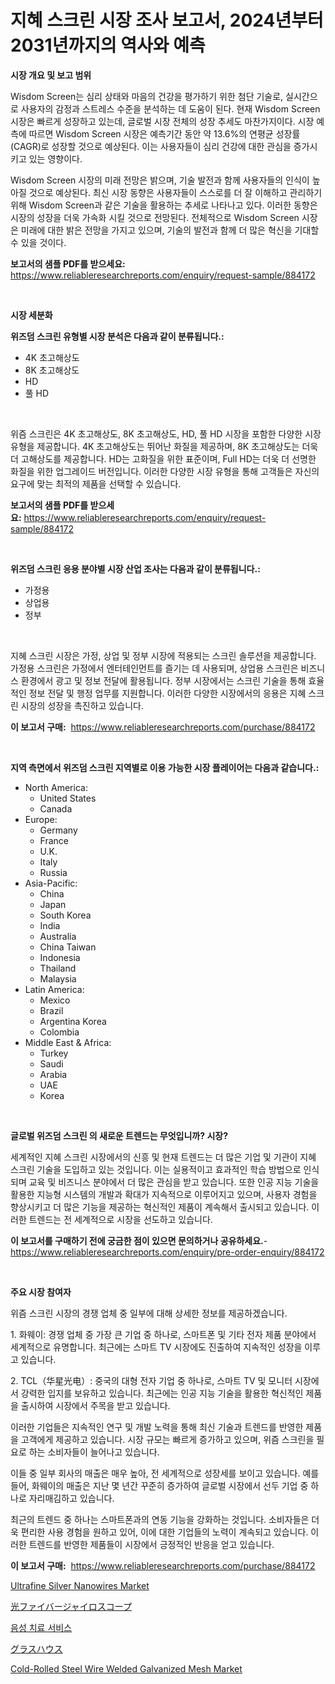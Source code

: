 <p><h1>지혜 스크린 시장 조사 보고서, 2024년부터 2031년까지의 역사와 예측</h1></p><p><strong>시장 개요 및 보고 범위</strong></p>
<p><p>Wisdom Screen는 심리 상태와 마음의 건강을 평가하기 위한 첨단 기술로, 실시간으로 사용자의 감정과 스트레스 수준을 분석하는 데 도움이 된다. 현재 Wisdom Screen 시장은 빠르게 성장하고 있는데, 글로벌 시장 전체의 성장 추세도 마찬가지이다. 시장 예측에 따르면 Wisdom Screen 시장은 예측기간 동안 약 13.6%의 연평균 성장률(CAGR)로 성장할 것으로 예상된다. 이는 사용자들이 심리 건강에 대한 관심을 증가시키고 있는 영향이다.</p><p>Wisdom Screen 시장의 미래 전망은 밝으며, 기술 발전과 함께 사용자들의 인식이 높아질 것으로 예상된다. 최신 시장 동향은 사용자들이 스스로를 더 잘 이해하고 관리하기 위해 Wisdom Screen과 같은 기술을 활용하는 추세로 나타나고 있다. 이러한 동향은 시장의 성장을 더욱 가속화 시킬 것으로 전망된다. 전체적으로 Wisdom Screen 시장은 미래에 대한 밝은 전망을 가지고 있으며, 기술의 발전과 함께 더 많은 혁신을 기대할 수 있을 것이다.</p></p>
<p><strong>보고서의 샘플 PDF를 받으세요:</strong> <a href="https://www.reliableresearchreports.com/enquiry/request-sample/884172">https://www.reliableresearchreports.com/enquiry/request-sample/884172</a></p>
<p>&nbsp;</p>
<p><strong>시장 세분화</strong></p>
<p><strong>위즈덤 스크린 유형별 시장 분석은 다음과 같이 분류됩니다.:</strong></p>
<p><ul><li>4K 초고해상도</li><li>8K 초고해상도</li><li>HD</li><li>풀 HD</li></ul></p>
<p>&nbsp;</p>
<p><p>위즘 스크린은 4K 초고해상도, 8K 초고해상도, HD, 풀 HD 시장을 포함한 다양한 시장 유형을 제공합니다. 4K 초고해상도는 뛰어난 화질을 제공하며, 8K 초고해상도는 더욱 더 고해상도를 제공합니다. HD는 고화질을 위한 표준이며, Full HD는 더욱 더 선명한 화질을 위한 업그레이드 버전입니다. 이러한 다양한 시장 유형을 통해 고객들은 자신의 요구에 맞는 최적의 제품을 선택할 수 있습니다.</p></p>
<p><strong>보고서의 샘플 PDF를 받으세요:</strong>&nbsp;<a href="https://www.reliableresearchreports.com/enquiry/request-sample/884172">https://www.reliableresearchreports.com/enquiry/request-sample/884172</a></p>
<p>&nbsp;</p>
<p><strong> 위즈덤 스크린 응용 분야별 시장 산업 조사는 다음과 같이 분류됩니다.:</strong></p>
<p><ul><li>가정용</li><li>상업용</li><li>정부</li></ul></p>
<p>&nbsp;</p>
<p><p>지혜 스크린 시장은 가정, 상업 및 정부 시장에 적용되는 스크린 솔루션을 제공합니다. 가정용 스크린은 가정에서 엔터테인먼트를 즐기는 데 사용되며, 상업용 스크린은 비즈니스 환경에서 광고 및 정보 전달에 활용됩니다. 정부 시장에서는 스크린 기술을 통해 효율적인 정보 전달 및 행정 업무를 지원합니다. 이러한 다양한 시장에서의 응용은 지혜 스크린 시장의 성장을 촉진하고 있습니다.</p></p>
<p><strong>이 보고서 구매:</strong>&nbsp; <a href="https://www.reliableresearchreports.com/purchase/884172">https://www.reliableresearchreports.com/purchase/884172</a></p>
<p>&nbsp;</p>
<p><strong>지역 측면에서 위즈덤 스크린 지역별로 이용 가능한 시장 플레이어는 다음과 같습니다.:</strong></p>
<p><ul>
    <li>
        North America:
        <ul>
            <li>United States</li>
            <li>Canada</li>
        </ul>
    </li>
    <li>
        Europe:
        <ul>
            <li>Germany</li>
            <li>France</li>
            <li>U.K.</li>
            <li>Italy</li>
            <li>Russia</li>
        </ul>
    </li>
    <li>
        Asia-Pacific:
        <ul>
            <li>China</li>
            <li>Japan</li>
            <li>South Korea</li>
            <li>India</li>
            <li>Australia</li>
            <li>China Taiwan</li>
            <li>Indonesia</li>
            <li>Thailand</li>
            <li>Malaysia</li>
        </ul>
    </li>
    <li>
        Latin America:
        <ul>
            <li>Mexico</li>
            <li>Brazil</li>
            <li>Argentina Korea</li>
            <li>Colombia</li>
        </ul>
    </li>
    <li>
        Middle East & Africa:
        <ul>
            <li>Turkey</li>
            <li>Saudi</li>
            <li>Arabia</li>
            <li>UAE</li>
            <li>Korea</li>
        </ul>
    </li>
    </ul></p>
<p>&nbsp;</p>
<p><strong>글로벌 위즈덤 스크린 의 새로운 트렌드는 무엇입니까? 시장?</strong></p>
<p><p>세계적인 지혜 스크린 시장에서의 신흥 및 현재 트렌드는 더 많은 기업 및 기관이 지혜 스크린 기술을 도입하고 있는 것입니다. 이는 실용적이고 효과적인 학습 방법으로 인식되며 교육 및 비즈니스 분야에서 더 많은 관심을 받고 있습니다. 또한 인공 지능 기술을 활용한 지능형 시스템의 개발과 확대가 지속적으로 이루어지고 있으며, 사용자 경험을 향상시키고 더 많은 기능을 제공하는 혁신적인 제품이 계속해서 출시되고 있습니다. 이러한 트렌드는 전 세계적으로 시장을 선도하고 있습니다.</p></p>
<p><strong>이 보고서를 구매하기 전에 궁금한 점이 있으면 문의하거나 공유하세요.</strong>- <a href="https://www.reliableresearchreports.com/enquiry/pre-order-enquiry/884172">https://www.reliableresearchreports.com/enquiry/pre-order-enquiry/884172</a></p>
<p>&nbsp;</p>
<p><strong>주요 시장 참여자</strong></p>
<p><p>위즘 스크린 시장의 경쟁 업체 중 일부에 대해 상세한 정보를 제공하겠습니다.</p><p>1. 화웨이: 경쟁 업체 중 가장 큰 기업 중 하나로, 스마트폰 및 기타 전자 제품 분야에서 세계적으로 유명합니다. 최근에는 스마트 TV 시장에도 진출하여 지속적인 성장을 이루고 있습니다.</p><p>2. TCL（华星光电）: 중국의 대형 전자 기업 중 하나로, 스마트 TV 및 모니터 시장에서 강력한 입지를 보유하고 있습니다. 최근에는 인공 지능 기술을 활용한 혁신적인 제품을 출시하여 시장에서 주목을 받고 있습니다.</p><p>이러한 기업들은 지속적인 연구 및 개발 노력을 통해 최신 기술과 트렌드를 반영한 제품을 고객에게 제공하고 있습니다. 시장 규모는 빠르게 증가하고 있으며, 위즘 스크린을 필요로 하는 소비자들이 늘어나고 있습니다.</p><p>이들 중 일부 회사의 매출은 매우 높아, 전 세계적으로 성장세를 보이고 있습니다. 예를 들어, 화웨이의 매출은 지난 몇 년간 꾸준히 증가하여 글로벌 시장에서 선두 기업 중 하나로 자리매김하고 있습니다.</p><p>최근의 트렌드 중 하나는 스마트폰과의 연동 기능을 강화하는 것입니다. 소비자들은 더욱 편리한 사용 경험을 원하고 있어, 이에 대한 기업들의 노력이 계속되고 있습니다. 이러한 트렌드를 반영한 제품들이 시장에서 긍정적인 반응을 얻고 있습니다.</p></p>
<p><strong>이 보고서 구매:</strong>&nbsp;&nbsp;<a href="https://www.reliableresearchreports.com/purchase/884172">https://www.reliableresearchreports.com/purchase/884172</a></p>
<p><p><a href="https://github.com/gulaimolin/Market-Research-Report-List-3/blob/main/ultrafine-silver-nanowires-market.md">Ultrafine Silver Nanowires Market</a></p><p><a href="https://github.com/oqxogxyvqe90775/Market-Research-Report-List-1/blob/main/23300231597.md">光ファイバージャイロスコープ</a></p><p><a href="https://medium.com/@lioneljeyrde454564576/%EC%96%B8%EC%96%B4-%EC%B9%98%EB%A3%8C-%EC%84%9C%EB%B9%84%EC%8A%A4-%EC%8B%9C%EC%9E%A5-2031%EB%85%84%EA%B9%8C%EC%A7%80%EC%9D%98-%ED%8A%B8%EB%A0%8C%EB%93%9C-%EC%98%88%EC%B8%A1-%EB%B0%8F-%EA%B2%BD%EC%9F%81-%EB%B6%84%EC%84%9D-1802f6132c3c">음성 치료 서비스</a></p><p><a href="https://medium.com/@cielostamm/%E3%82%AC%E3%83%A9%E3%82%B9%E3%83%8F%E3%82%A6%E3%82%B9%E3%81%AE%E5%B8%82%E5%A0%B4%E3%82%B7%E3%82%A7%E3%82%A2%E3%81%AE%E9%80%B2%E5%8C%96%E3%81%A8%E5%B8%82%E5%A0%B4%E6%88%90%E9%95%B7%E3%83%88%E3%83%AC%E3%83%B3%E3%83%892024%E5%B9%B4%E3%81%8B%E3%82%892031%E5%B9%B4%E3%81%BE%E3%81%A7-27fb94a1df96">グラスハウス</a></p><p><a href="https://github.com/mauripalmi/Market-Research-Report-List-2/blob/main/cold-rolled-steel-wire-welded-galvanized-mesh-market.md">Cold-Rolled Steel Wire Welded Galvanized Mesh Market</a></p></p>
